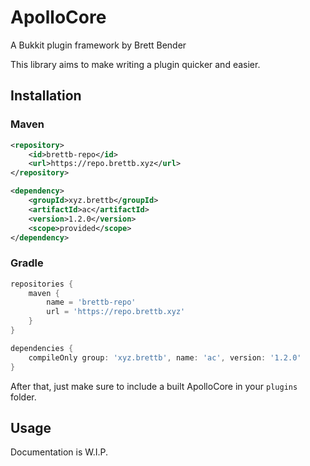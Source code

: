 # ApolloCore

A Bukkit plugin framework by Brett Bender

This library aims to make writing a plugin quicker and easier.

## Installation


### Maven
```xml
<repository>
    <id>brettb-repo</id>
    <url>https://repo.brettb.xyz</url>
</repository>
```

```xml
<dependency>
    <groupId>xyz.brettb</groupId>
    <artifactId>ac</artifactId>
    <version>1.2.0</version>
    <scope>provided</scope>
</dependency>
```

### Gradle
```gradle
repositories {
    maven {
        name = 'brettb-repo'
        url = 'https://repo.brettb.xyz'
    }
}

dependencies {
    compileOnly group: 'xyz.brettb', name: 'ac', version: '1.2.0'
}
```

After that, just make sure to include a built ApolloCore in your `plugins` folder.

## Usage

Documentation is W.I.P.